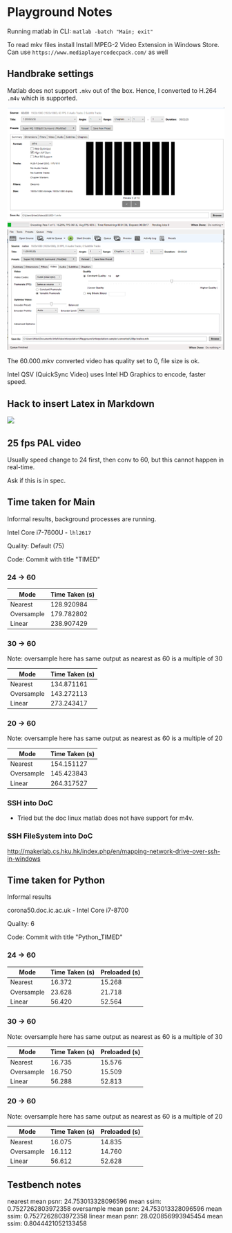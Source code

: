 # Playground Notes

Running matlab in CLI: `matlab -batch "Main; exit"`

To read mkv files install Install MPEG-2 Video Extension in Windows Store. 
Can use `https://www.mediaplayercodecpack.com/` as well

## Handbrake settings

Matlab does not support `.mkv` out of the box. Hence, I converted to H.264 `.m4v` which is supported.

![](./assets/handbrakeSettings1.png)
![](./assets/handbrakeSettings2.png)

The 60.000.mkv converted video has quality set to 0, file size is ok.

Intel QSV (QuickSync Video) uses Intel HD Graphics to encode, faster speed.

## Hack to insert Latex in Markdown
<img src="https://render.githubusercontent.com/render/math?math=e^{i \pi} = -1">

## 25 fps PAL video
Usually speed change to 24 first, then conv to 60, but this cannot happen in real-time.

Ask if this is in spec.

## Time taken for Main

Informal results, background processes are running.

Intel Core i7-7600U - `lhl2617`

Quality: Default (75)

Code: Commit with title "TIMED"

### 24 -> 60

| Mode          | Time Taken (s) |
| ------------- | -------------- |
| Nearest       | 128.920984     |
| Oversample    | 179.782802     |
| Linear        | 238.907429     |

### 30 -> 60

Note: oversample here has same output as nearest as 60 is a multiple of 30

| Mode          | Time Taken (s) |
| ------------- | -------------- |
| Nearest       | 134.871161     |
| Oversample    | 143.272113     |
| Linear        | 273.243417     |

### 20 -> 60

Note: oversample here has same output as nearest as 60 is a multiple of 20

| Mode          | Time Taken (s) |
| ------------- | -------------- |
| Nearest       | 154.151127     |
| Oversample    | 145.423843     |
| Linear        | 264.317527     |

### SSH into DoC
- Tried but the doc linux matlab does not have support for m4v.

### SSH FileSystem into DoC
http://makerlab.cs.hku.hk/index.php/en/mapping-network-drive-over-ssh-in-windows

## Time taken for Python

Informal results

corona50.doc.ic.ac.uk - Intel Core i7-8700

Quality: 6

Code: Commit with title "Python_TIMED"

### 24 -> 60

| Mode          | Time Taken (s) | Preloaded (s) |
| ------------- | -------------- | ------------- |
| Nearest       | 16.372         | 15.268        |
| Oversample    | 23.628         | 21.718        |
| Linear        | 56.420         | 52.564        |

### 30 -> 60

Note: oversample here has same output as nearest as 60 is a multiple of 30

| Mode          | Time Taken (s) | Preloaded (s) |
| ------------- | -------------- | ------------- |
| Nearest       | 16.735         | 15.576        |
| Oversample    | 16.750         | 15.509        |
| Linear        | 56.288         | 52.813        |

### 20 -> 60

Note: oversample here has same output as nearest as 60 is a multiple of 20

| Mode          | Time Taken (s) | Preloaded (s) |
| ------------- | -------------- | ------------- |
| Nearest       | 16.075         | 14.835        |
| Oversample    | 16.112         | 14.760        |
| Linear        | 56.612         | 52.628        |

## Testbench notes

nearest
mean psnr: 24.753013328096596
mean ssim: 0.7527262803972358
oversample
mean psnr: 24.753013328096596
mean ssim: 0.7527262803972358
linear
mean psnr: 28.020856993945454
mean ssim: 0.8044421052133458